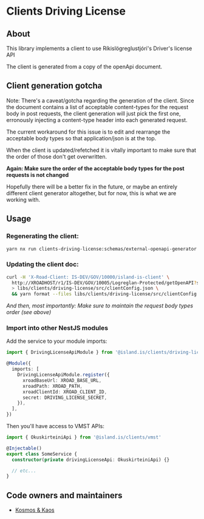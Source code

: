# Clients Driving License

## About

This library implements a client to use Ríkislögreglustjóri's Driver's license API

The client is generated from a copy of the openApi document.

## Client generation gotcha

Note: There's a caveat/gotcha regarding the generation of the client. Since the document contains a list of acceptable content-types for the request body in
post requests, the client generation will just pick the first one, erronously
injecting a content-type header into each generated request.

The current workaround for this issue is to edit and rearrange the acceptable
body types so that application/json is at the top.

When the client is updated/refetched it is vitally important to make sure that
the order of those don't get overwritten.

**Again: Make sure the order of the acceptable body types for the post requests is not changed**

Hopefully there will be a better fix in the future, or maybe an entirely different
client generator altogether, but for now, this is what we are working with.

## Usage

### Regenerating the client:

```sh
yarn nx run clients-driving-license:schemas/external-openapi-generator
```

### Updating the client doc:
```sh
curl -H 'X-Road-Client: IS-DEV/GOV/10000/island-is-client' \
  http://XROADHOST/r1/IS-DEV/GOV/10005/Logreglan-Protected/getOpenAPI?serviceCode=RafraentOkuskirteini-v1 \
  > libs/clients/driving-license/src/clientConfig.json \
  && yarn format --files libs/clients/driving-license/src/clientConfig.json
```

*And then, most importantly: Make sure to maintain the request body types order (see above)*

### Import into other NestJS modules

Add the service to your module imports:

```typescript
import { DrivingLicenseApiModule } from '@island.is/clients/driving-license'

@Module({
  imports: [
    DrivingLicenseApiModule.register({
      xroadBaseUrl: XROAD_BASE_URL,
      xroadPath: XROAD_PATH,
      xroadClientId: XROAD_CLIENT_ID,
      secret: DRIVING_LICENSE_SECRET,
    }),
  ],
})
```

Then you'll have access to VMST APIs:

```typescript
import { OkuskirteiniApi } from '@island.is/clients/vmst'

@Injectable()
export class SomeService {
  constructor(private drivingLicenseApi: OkuskirteiniApi) {}

  // etc...
}
```

## Code owners and maintainers

- [Kosmos & Kaos](https://github.com/orgs/island-is/teams/kosmos-og-kaos/members)

